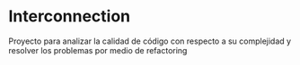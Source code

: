 
# Interconnection


Proyecto para analizar la calidad de código con respecto a su complejidad y resolver los problemas por medio de refactoring


